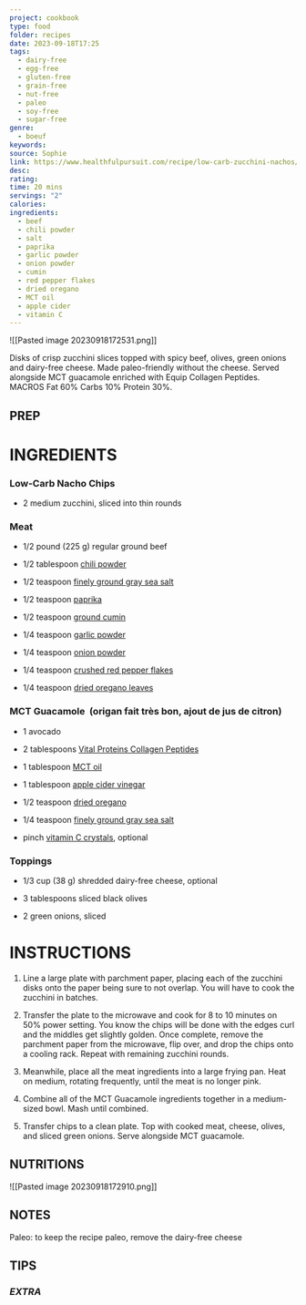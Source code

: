 ```yaml
---
project: cookbook
type: food
folder: recipes
date: 2023-09-18T17:25
tags:
  - dairy-free
  - egg-free
  - gluten-free
  - grain-free
  - nut-free
  - paleo
  - soy-free
  - sugar-free
genre:
  - boeuf
keywords: 
source: Sophie
link: https://www.healthfulpursuit.com/recipe/low-carb-zucchini-nachos/
desc: 
rating: 
time: 20 mins
servings: "2"
calories: 
ingredients:
  - beef
  - chili powder
  - salt
  - paprika
  - garlic powder
  - onion powder
  - cumin
  - red pepper flakes
  - dried oregano
  - MCT oil
  - apple cider
  - vitamin C
---
```


![[Pasted image 20230918172531.png]]

Disks of crisp zucchini slices topped with spicy beef, olives, green onions and dairy-free cheese. Made paleo-friendly without the cheese. Served alongside MCT guacamole enriched with Equip Collagen Peptides. MACROS Fat 60% Carbs 10% Protein 30%.


## PREP


# INGREDIENTS

### **Low-Carb Nacho Chips**

- 2 medium zucchini, sliced into thin rounds
    

### **Meat**

- 1/2 pound (225 g) regular ground beef
    
- 1/2 tablespoon [chili powder](http://amzn.to/2mVUP3x)
    
- 1/2 teaspoon [finely ground gray sea salt](http://amzn.to/2nNv7TP)
    
- 1/2 teaspoon [paprika](http://amzn.to/2nNDSxj)
    
- 1/2 teaspoon [ground cumin](http://amzn.to/2nNNSXt)
    
- 1/4 teaspoon [garlic powder](http://amzn.to/2ni2i0j)
    
- 1/4 teaspoon [onion powder](http://amzn.to/2mZvxm1)
    
- 1/4 teaspoon [crushed red pepper flakes](http://amzn.to/2ncoh7a)
    
- 1/4 teaspoon [dried oregano leaves](http://amzn.to/2nNMUug)
    

### **MCT Guacamole  (origan fait très bon, ajout de jus de citron)**

- 1 avocado
    
- 2 tablespoons [Vital Proteins Collagen Peptides](http://amzn.to/2roontG)
    
- 1 tablespoon [MCT oil](http://amzn.to/2ntdo2X)
    
- 1 tablespoon [apple cider vinegar](http://amzn.to/2mW1omG)
    
- 1/2 teaspoon [dried oregano](http://amzn.to/2nNMUug)
    
- 1/4 teaspoon [finely ground gray sea salt](http://amzn.to/2nNv7TP)
    
- pinch [vitamin C crystals](http://amzn.to/2nIGax6), optional
    

### **Toppings**

- 1/3 cup (38 g) shredded dairy-free cheese, optional
    
- 3 tablespoons sliced black olives
    
- 2 green onions, sliced


# INSTRUCTIONS

1. Line a large plate with parchment paper, placing each of the zucchini disks onto the paper being sure to not overlap. You will have to cook the zucchini in batches.
    
2. Transfer the plate to the microwave and cook for 8 to 10 minutes on 50% power setting. You know the chips will be done with the edges curl and the middles get slightly golden. Once complete, remove the parchment paper from the microwave, flip over, and drop the chips onto a cooling rack. Repeat with remaining zucchini rounds.
    
3. Meanwhile, place all the meat ingredients into a large frying pan. Heat on medium, rotating frequently, until the meat is no longer pink.
    
4. Combine all of the MCT Guacamole ingredients together in a medium-sized bowl. Mash until combined.
    
5. Transfer chips to a clean plate. Top with cooked meat, cheese, olives, and sliced green onions. Serve alongside MCT guacamole.


## NUTRITIONS

![[Pasted image 20230918172910.png]]


## NOTES

Paleo: to keep the recipe paleo, remove the dairy-free cheese

## TIPS



### *EXTRA*



